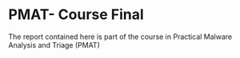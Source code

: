 # PMAT- Course Final
The report contained here is part of the course in Practical Malware Analysis and Triage (PMAT)
